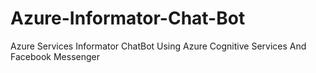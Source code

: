 # Azure-Informator-Chat-Bot
Azure Services Informator ChatBot Using Azure Cognitive Services And Facebook Messenger
